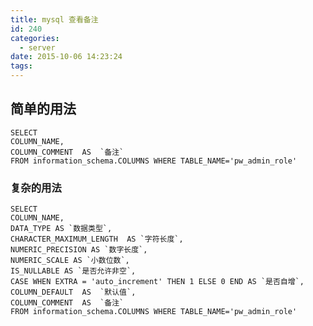 ```yaml
---
title: mysql 查看备注
id: 240
categories:
  - server
date: 2015-10-06 14:23:24
tags:
---
```


## 简单的用法

    SELECT
    COLUMN_NAME,
    COLUMN_COMMENT  AS  `备注`
    FROM information_schema.COLUMNS WHERE TABLE_NAME='pw_admin_role'


### 复杂的用法

    SELECT
    COLUMN_NAME,
    DATA_TYPE AS `数据类型`,
    CHARACTER_MAXIMUM_LENGTH  AS `字符长度`,
    NUMERIC_PRECISION AS `数字长度`,
    NUMERIC_SCALE AS `小数位数`,
    IS_NULLABLE AS `是否允许非空`,
    CASE WHEN EXTRA = 'auto_increment' THEN 1 ELSE 0 END AS `是否自增`,
    COLUMN_DEFAULT  AS  `默认值`,
    COLUMN_COMMENT  AS  `备注`
    FROM information_schema.COLUMNS WHERE TABLE_NAME='pw_admin_role'
